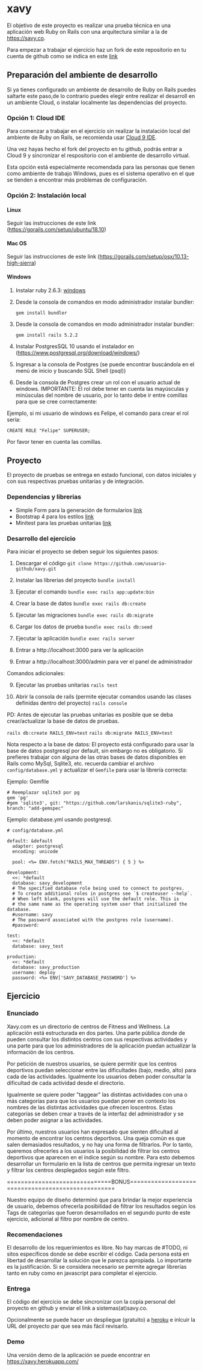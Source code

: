# xavy

El objetivo de este proyecto es realizar una prueba técnica en una aplicación web
Ruby on Rails con una arquitectura similar a la de <https://savy.co>.

Para empezar a trabajar el ejercicio haz un fork de este repositorio en tu cuenta de github como se indica en este [link](https://help.github.com/articles/fork-a-repo/#fork-an-example-repository)

## Preparación del ambiente de desarrollo

Si ya tienes configurado un ambiente de desarrollo de Ruby on Rails puedes saltarte este paso,de lo contrario puedes elegir entre realizar el desarroll en un ambiente Cloud, o instalar localmente las dependencias del proyecto.

### Opción 1: Cloud IDE

Para comenzar a trabajar en el ejercicio sin realizar la instalación local del ambiente de Ruby on Rails, se recomienda usar [Cloud 9 IDE](https://c9.io).

Una vez hayas hecho el fork del proyecto en tu github, podrás entrar a Cloud 9 y sincronizar el respositorio con el ambiente de desarrollo virtual.

Esta opción está especialmente recomendada para las personas que tienen como ambiente de trabajo Windows, pues es el sistema operativo en el que se tienden a encontrar más problemas de configuración.

### Opción 2: Instalación local

#### Linux

Seguir las instrucciones de este link (https://gorails.com/setup/ubuntu/18.10)

#### Mac OS

Seguir las instrucciones de este link (https://gorails.com/setup/osx/10.13-high-sierra)

#### Windows

1. Instalar ruby 2.6.3: [windows](https://rubyinstaller.org/)
2. Desde la consola de comandos en modo administrador instalar bundler:

   `gem install bundler`

3. Desde la consola de comandos en modo administrador instalar bundler:

   `gem install rails 5.2.2`

4. Instalar PostgresSQL 10 usando el instalador en (https://www.postgresql.org/download/windows/)

5. Ingresar a la consola de Postgres (se puede encontrar buscándola en el menú de inicio y buscando SQL Shell (psql))

6. Desde la consola de Postgres crear un rol con el usuario actual de windows. IMPORTANTE: El rol debe tener en cuenta las mayúsculas y minúsculas del nombre de usuario, por lo tanto debe ir entre comillas para que se cree correctamente:

Ejemplo, si mi usuario de windows es Felipe, el comando para crear el rol sería:

```
CREATE ROLE "Felipe" SUPERUSER;
```

Por favor tener en cuenta las comillas.

## Proyecto

El proyecto de pruebas se entrega en estado funcional, con datos iniciales y con sus respectivas pruebas unitarias y de integración.

### Dependencias y librerias

- Simple Form para la generación de formularios [link](https://github.com/plataformatec/simple_form)
- Bootstrap 4 para los estilos [link](https://getbootstrap.com)
- Minitest para las pruebas unitarias [link](https://guides.rubyonrails.org/testing.html)

### Desarrollo del ejercicio

Para iniciar el proyecto se deben seguir los siguientes pasos:

1. Descargar el código
   `git clone https://github.com/usuario-github/xavy.git`

2. Instalar las librerias del proyecto `bundle install`

3. Ejecutar el comando `bundle exec rails app:update:bin`

4. Crear la base de datos `bundle exec rails db:create`

5. Ejecutar las migraciones `bundle exec rails db:migrate`

6. Cargar los datos de prueba `bundle exec rails db:seed`

7. Ejecutar la aplicación `bundle exec rails server`

8. Entrar a http://localhost:3000 para ver la aplicación

9. Entrar a http://localhost:3000/admin para ver el panel de administrador

Comandos adicionales:

9. Ejecutar las pruebas unitarias `rails test`

10. Abrir la consola de rails (permite ejecutar comandos usando las clases definidas dentro del proyecto) `rails console`

PD: Antes de ejecutar las pruebas unitarias es posible que se deba crear/actualizar la base de datos de pruebas.

`rails db:create RAILS_ENV=test`
`rails db:migrate RAILS_ENV=test`

Nota respecto a la base de datos: El proyecto está configurado para usar la base de datos postgresql por default, sin embargo no es obligatorio. Si prefieres trabajar con alguna de las otras bases de datos disponibles en Rails como MySql, Sqlite3, etc. recuerda cambiar el archivo `config/database.yml` y actualizar el `Gemfile` para usar la librería correcta:

Ejemplo: Gemfile

```
# Reemplazar sqlite3 por pg
gem 'pg'
#gem 'sqlite3', git: "https://github.com/larskanis/sqlite3-ruby", branch: "add-gemspec"
```

Ejemplo: database.yml usando postgresql.

```
# config/database.yml

default: &default
  adapter: postgresql
  encoding: unicode

  pool: <%= ENV.fetch("RAILS_MAX_THREADS") { 5 } %>

development:
  <<: *default
  database: savy_development
  # The specified database role being used to connect to postgres.
  # To create additional roles in postgres see `$ createuser --help`.
  # When left blank, postgres will use the default role. This is
  # the same name as the operating system user that initialized the database.
  #username: savy
  # The password associated with the postgres role (username).
  #password:

test:
  <<: *default
  database: savy_test

production:
  <<: *default
  database: savy_production
  username: deploy
  password: <%= ENV['SAVY_DATABASE_PASSWORD'] %>
```

## Ejercicio

### Enunciado

Xavy.com es un directorio de centros de Fitness and Wellness. La aplicación está estructurada en dos partes. Una parte pública donde de pueden consultar los distintos centros con sus respectivas actividades y una parte para que los administradores de la aplicación puedan actualizar la información de los centros.

Por petición de nuestros usuarios, se quiere permitir que los centros deportivos puedan seleccionar entre las dificultades (bajo, medio, alto) para cada de las actividades. Igualmente los usuarios deben poder consultar la dificultad de cada actividad desde el directorio.

Igualmente se quiere poder "taggear" las distintas actividades con una o más categorías para que los usuarios puedan poner en contexto los nombres de las distintas actividades que ofrecen loscentros. Estas categorías se deben crear a través de la interfaz del administrador y se deben poder asignar a las actividades.

Por último, nuestros usuarios han expresado que sienten dificultad al momento de encontrar los centros deportivos. Una queja común es que salen demasiados resultados, y no hay una forma de filtrarlos. Por lo tanto, queremos ofrecerles a los usuarios la posibilidad de filtrar los centros deportivos que aparecen en el índice según su nombre. Para esto debemos desarrollar un formulario en la lista de centros que permita ingresar un texto y filtrar los centros desplegados según este filtro.

==============================BONUS==================================================

Nuestro equipo de diseño determinó que para brindar la mejor experiencia de usuario, debemos ofrecerla posibilidad de filtrar los resultados según los Tags de categorías que fueron desarrollados en el segundo punto de este ejercicio, adicional al filtro por nombre de centro.

### Recomendaciones

El desarrollo de los requerimientos es libre. No hay marcas de #TODO, ni sitos específicos donde se debe escribir el código. Cada persona está en libertad de desarrollar la solución que le parezca apropiada. Lo importante es la justificación.
Si se considera necesario se permite agregar librerías tanto en ruby como en javascript para completar el ejercicio.

### Entrega

El código del ejercicio se debe sincronizar con la copia personal del proyecto en github y enviar el link a sistemas(at)savy.co.

Opcionalmente se puede hacer un despliegue (gratuito) a [heroku](https://www.heroku.com/) e inlcuir la URL del proyecto par que sea más fácil revisarlo.

### Demo

Una versión demo de la aplicación se puede encontrar en https://xavy.herokuapp.com/
